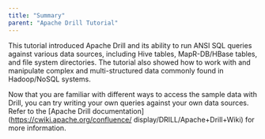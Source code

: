 ```yaml
---
title: "Summary"
parent: "Apache Drill Tutorial"
---
```

This tutorial introduced Apache Drill and its ability to run ANSI SQL queries
against various data sources, including Hive tables, MapR-DB/HBase tables, and
file system directories. The tutorial also showed how to work with and
manipulate complex and multi-structured data commonly found in Hadoop/NoSQL
systems.

Now that you are familiar with different ways to access the sample data with
Drill, you can try writing your own queries against your own data sources.
Refer to the [Apache Drill documentation](https://cwiki.apache.org/confluence/
display/DRILL/Apache+Drill+Wiki) for more information.